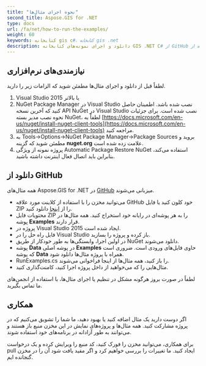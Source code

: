 ```yaml
---
title: "نحوه اجرای مثال‌ها"
second_title: Aspose.GIS for .NET 
type: docs
url: /fa/net/how-to-run-the-examples/
weight: 60
keywords: کتابخانه gis c#، کتابخانه gis .net
description: دانلود و اجرای نمونه‌های کتابخانه GIS .NET C# از GitHub با استفاده از NuGet Package Manager در Visual Studio.
---
```


## **نیازمندی‌های نرم‌افزاری**
لطفاً قبل از دانلود و اجرای مثال‌ها مطمئن شوید که الزامات زیر را دارید.

1. Visual Studio 2015 یا بالاتر
1. NuGet Package Manager در Visual Studio نصب شده باشد. اطمینان حاصل کنید که آخرین نسخه API NuGet در Visual Studio نصب شده است. برای جزئیات نحوه نصب مدیر بسته NuGet، لطفاً به [https://docs.microsoft.com/en-us/nuget/install-nuget-client-tools](https://docs.microsoft.com/en-us/nuget/install-nuget-client-tools) مراجعه کنید.
1. به Tools->Options->NuGet Package Manager->Package Sources بروید و مطمئن شوید که گزینه **nuget.org** علامت زده شده است.
1. پروژه نمونه از ویژگی Automatic Package Restore NuGet استفاده می‌کند، بنابراین باید اتصال فعال اینترنت داشته باشید.

## **دانلود از GitHub**
همه مثال‌های Aspose.GIS for .NET در [GitHub](https://github.com/aspose-GIS/Aspose.GIS-for-.NET) میزبانی می‌شوند.

- می‌توانید مخزن را با استفاده از کلاینت مورد علاقه GitHub خود کلون کنید یا فایل ZIP را از [اینجا](https://github.com/aspose-gis/Aspose.GIS-for-.NET/archive/master.zip) دانلود کنید.
- محتویات فایل ZIP را به هر پوشه‌ای در رایانه خود استخراج کنید. همه مثال‌ها در پوشه **Examples** قرار دارند.
- پروژه در Visual Studio 2015 ایجاد شده است.
- فایل راه حل را در Visual Studio باز کرده و پروژه را بسازید.
- در اولین اجرا، وابستگی‌ها به طور خودکار از طریق NuGet دانلود می‌شوند.
- پوشه **Data** در پوشه اصلی **Examples** حاوی فایل‌های ورودی است. ضروری است که پوشه **Data** همراه با پروژه مثال‌ها دانلود شود.
- RunExamples.cs را باز کنید، همه مثال‌ها از اینجا فراخوانی می‌شوند.
- مثال‌هایی را که می‌خواهید از داخل پروژه اجرا کنید، کامنت‌گذاری کنید.

لطفاً در صورت بروز هرگونه مشکل در تنظیم یا اجرای مثال‌ها، با استفاده از انجمن‌های ما تماس بگیرید.

## **همکاری**
اگر دوست دارید یک مثال اضافه کنید یا بهبود دهید، ما شما را تشویق می‌کنیم که در پروژه مشارکت کنید. همه مثال‌ها و پروژه‌های نمایش در این مخزن منبع باز هستند و می‌توانند به طور آزادانه در برنامه‌های خود استفاده شوند.

برای همکاری، می‌توانید مخزن را فورک کنید، کد منبع را ویرایش کرده و یک درخواست pull ایجاد کنید. ما تغییرات را بررسی خواهیم کرد و اگر مفید یافت شود آن را در مخزن گنجانده ایم.
